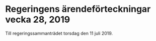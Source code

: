 # Regeringens ärendeförteckningar vecka 28, 2019

Till regeringssammanträdet torsdag den 11 juli 2019.
